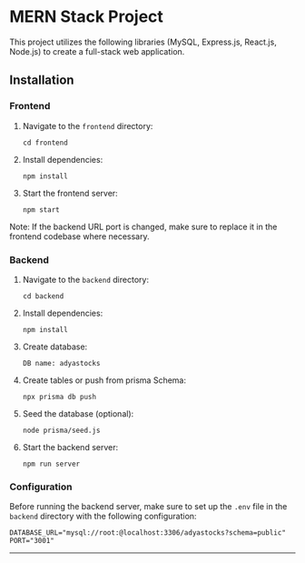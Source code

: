 # MERN Stack Project

This project utilizes the following libraries (MySQL, Express.js, React.js, Node.js) to create a full-stack web application.

## Installation

### Frontend

1. Navigate to the `frontend` directory:
   ```
   cd frontend
   ```

2. Install dependencies:
   ```
   npm install
   ```

3. Start the frontend server:
   ```
   npm start
   ```

Note: If the backend URL port is changed, make sure to replace it in the frontend codebase where necessary.

### Backend

1. Navigate to the `backend` directory:
   ```
   cd backend
   ```

2. Install dependencies:
   ```
   npm install
   ```

3. Create database:
   ```
   DB name: adyastocks
   ```

3. Create tables or push from prisma Schema:
   ```
   npx prisma db push
   ```

3. Seed the database (optional):
   ```
   node prisma/seed.js
   ```

4. Start the backend server:
   ```
   npm run server
   ```

### Configuration

Before running the backend server, make sure to set up the `.env` file in the `backend` directory with the following configuration:

```
DATABASE_URL="mysql://root:@localhost:3306/adyastocks?schema=public"
PORT="3001"
```

---

